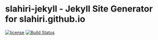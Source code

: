 # slahiri-jekyll - Jekyll Site Generator for slahiri.github.io

[![license](https://img.shields.io/github/license/mashape/apistatus.svg?maxAge=2592000)]()
[![Build Status](https://travis-ci.org/slahiri/slahiri-jekyll.svg?branch=master)](https://travis-ci.org/slahiri/slahiri-jekyll)